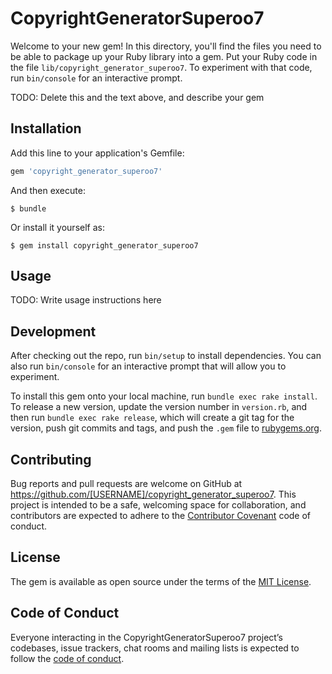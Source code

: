 # CopyrightGeneratorSuperoo7

Welcome to your new gem! In this directory, you'll find the files you need to be able to package up your Ruby library into a gem. Put your Ruby code in the file `lib/copyright_generator_superoo7`. To experiment with that code, run `bin/console` for an interactive prompt.

TODO: Delete this and the text above, and describe your gem

## Installation

Add this line to your application's Gemfile:

```ruby
gem 'copyright_generator_superoo7'
```

And then execute:

    $ bundle

Or install it yourself as:

    $ gem install copyright_generator_superoo7

## Usage

TODO: Write usage instructions here

## Development

After checking out the repo, run `bin/setup` to install dependencies. You can also run `bin/console` for an interactive prompt that will allow you to experiment.

To install this gem onto your local machine, run `bundle exec rake install`. To release a new version, update the version number in `version.rb`, and then run `bundle exec rake release`, which will create a git tag for the version, push git commits and tags, and push the `.gem` file to [rubygems.org](https://rubygems.org).

## Contributing

Bug reports and pull requests are welcome on GitHub at https://github.com/[USERNAME]/copyright_generator_superoo7. This project is intended to be a safe, welcoming space for collaboration, and contributors are expected to adhere to the [Contributor Covenant](http://contributor-covenant.org) code of conduct.

## License

The gem is available as open source under the terms of the [MIT License](http://opensource.org/licenses/MIT).

## Code of Conduct

Everyone interacting in the CopyrightGeneratorSuperoo7 project’s codebases, issue trackers, chat rooms and mailing lists is expected to follow the [code of conduct](https://github.com/[USERNAME]/copyright_generator_superoo7/blob/master/CODE_OF_CONDUCT.md).
